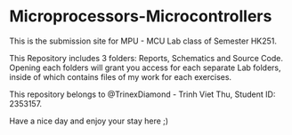 # Microprocessors-Microcontrollers
This is the submission site for MPU - MCU Lab class of Semester HK251.

This Repository includes 3 folders: Reports, Schematics and Source Code. Opening each folders will grant you access for each separate Lab folders, inside of which contains files of my work for each exercises.

This repository belongs to @TrinexDiamond - Trinh Viet Thu, Student ID: 2353157.

Have a nice day and enjoy your stay here ;)
